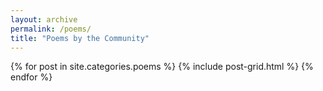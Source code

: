 ```yaml
---
layout: archive
permalink: /poems/
title: "Poems by the Community"
---
```


<div class="tiles">
{% for post in site.categories.poems %}
  {% include post-grid.html %}
{% endfor %}
</div><!-- /.tiles -->

